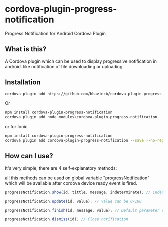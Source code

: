 # cordova-plugin-progress-notification
Progress Notification for Android Cordova Plugin


## What is this?
A Cordova plugin which can be used to display progressive notification in android. like notification of file downloading or uploading.

## Installation
```bash
cordova plugin add https://github.com/bhavincb/cordova-plugin-progress-notification
```

Or

```bash
npm install cordova-plugin-progress-notification
cordova plugin add node_modules\cordova-plugin-progress-notification
```

or for Ionic

```bash
npm install cordova-plugin-progress-notification
cordova plugin add cordova-plugin-progress-notification --save --no-registry
```


## How can I use?
It's very simple, there are 4 self-explanatory methods:

all this methods can be used on global variable "progressNotification" which will be available after cordova device ready event is fired.

```javascript
progressNotification.show(id, tittle, message, indeterminate); // indeterminate is optional

progressNotification.update(id, value); // value can be 0-100

progressNotification.finish(id, message, value); // Default parameter value for this method is 100

progressNotification.dismiss(id); // Close notification
```
